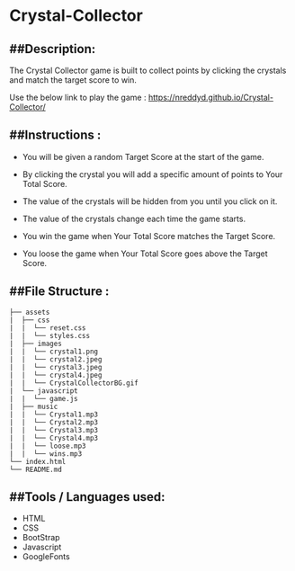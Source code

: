 # Crystal-Collector

##Description:
--------------

The Crystal Collector game is built to collect points by clicking the crystals and match the target score to win.

Use the below link to play the game : https://nreddyd.github.io/Crystal-Collector/

##Instructions :
--------------
- You will be given a random Target Score at the start of the game.

- By clicking the crystal you will add a specific amount of points to Your Total Score.

- The value of the crystals will be hidden from you until you click on it.

- The value of the crystals change each time the game starts.

- You win the game when Your Total Score matches the Target Score.

- You loose the game when Your Total Score goes above the Target Score.

##File Structure :
-------------------

```
├── assets
|  ├── css
|  |  └── reset.css
|  |  └── styles.css
|  ├── images
|  |  └── crystal1.png
|  |  └── crystal2.jpeg
|  |  └── crystal3.jpeg
|  |  └── crystal4.jpeg
|  |  └── CrystalCollectorBG.gif
|  └── javascript
|  |  └── game.js
|  ├── music
|  |  └── Crystal1.mp3
|  |  └── Crystal2.mp3
|  |  └── Crystal3.mp3
|  |  └── Crystal4.mp3
|  |  └── loose.mp3
|  |  └── wins.mp3
└── index.html
└── README.md
```
##Tools / Languages used:
-------------------------------
- HTML
- CSS
- BootStrap
- Javascript
- GoogleFonts


